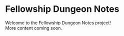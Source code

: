 # Fellowship Dungeon Notes

Welcome to the Fellowship Dungeon Notes project!  
More content coming soon.

